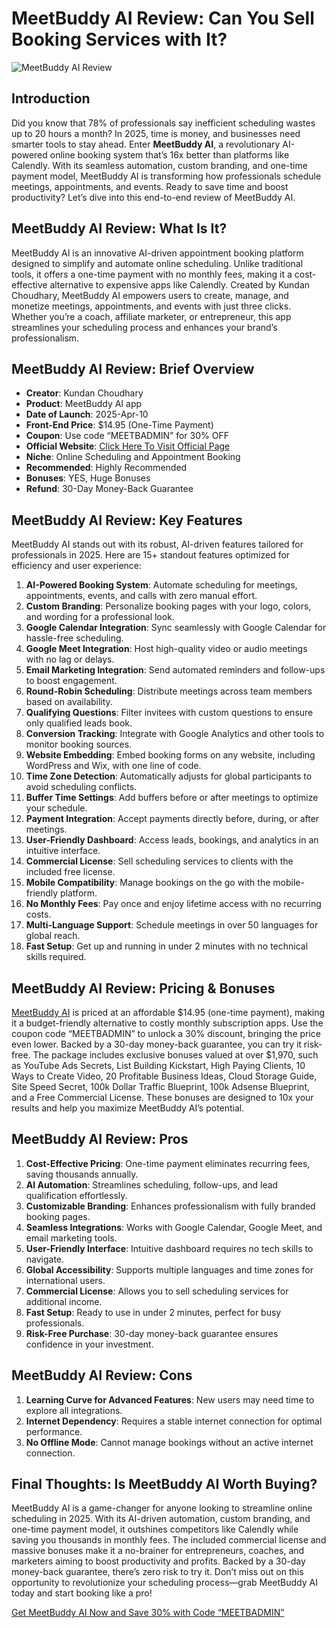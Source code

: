 # MeetBuddy AI Review: Can You Sell Booking Services with It?
![MeetBuddy AI Review](https://github.com/user-attachments/assets/8ad77968-7a99-4df8-b379-780032a86875)

## Introduction
Did you know that 78% of professionals say inefficient scheduling wastes up to 20 hours a month? In 2025, time is money, and businesses need smarter tools to stay ahead. Enter **MeetBuddy AI**, a revolutionary AI-powered online booking system that’s 16x better than platforms like Calendly. With its seamless automation, custom branding, and one-time payment model, MeetBuddy AI is transforming how professionals schedule meetings, appointments, and events. Ready to save time and boost productivity? Let’s dive into this end-to-end review of MeetBuddy AI.

## MeetBuddy AI Review: What Is It?
MeetBuddy AI is an innovative AI-driven appointment booking platform designed to simplify and automate online scheduling. Unlike traditional tools, it offers a one-time payment with no monthly fees, making it a cost-effective alternative to expensive apps like Calendly. Created by Kundan Choudhary, MeetBuddy AI empowers users to create, manage, and monetize meetings, appointments, and events with just three clicks. Whether you’re a coach, affiliate marketer, or entrepreneur, this app streamlines your scheduling process and enhances your brand’s professionalism.

## MeetBuddy AI Review: Brief Overview
- **Creator**: Kundan Choudhary
- **Product**: MeetBuddy AI app
- **Date of Launch**: 2025-Apr-10
- **Front-End Price**: $14.95 (One-Time Payment)
- **Coupon**: Use code “MEETBADMIN” for 30% OFF
- **Official Website**: [Click Here To Visit Official Page](https://bit.ly/3S0J5hr)
- **Niche**: Online Scheduling and Appointment Booking
- **Recommended**: Highly Recommended
- **Bonuses**: YES, Huge Bonuses
- **Refund**: 30-Day Money-Back Guarantee

## MeetBuddy AI Review: Key Features
MeetBuddy AI stands out with its robust, AI-driven features tailored for professionals in 2025. Here are 15+ standout features optimized for efficiency and user experience:
1. **AI-Powered Booking System**: Automate scheduling for meetings, appointments, events, and calls with zero manual effort.
2. **Custom Branding**: Personalize booking pages with your logo, colors, and wording for a professional look.
3. **Google Calendar Integration**: Sync seamlessly with Google Calendar for hassle-free scheduling.
4. **Google Meet Integration**: Host high-quality video or audio meetings with no lag or delays.
5. **Email Marketing Integration**: Send automated reminders and follow-ups to boost engagement.
6. **Round-Robin Scheduling**: Distribute meetings across team members based on availability.
7. **Qualifying Questions**: Filter invitees with custom questions to ensure only qualified leads book.
8. **Conversion Tracking**: Integrate with Google Analytics and other tools to monitor booking sources.
9. **Website Embedding**: Embed booking forms on any website, including WordPress and Wix, with one line of code.
10. **Time Zone Detection**: Automatically adjusts for global participants to avoid scheduling conflicts.
11. **Buffer Time Settings**: Add buffers before or after meetings to optimize your schedule.
12. **Payment Integration**: Accept payments directly before, during, or after meetings.
13. **User-Friendly Dashboard**: Access leads, bookings, and analytics in an intuitive interface.
14. **Commercial License**: Sell scheduling services to clients with the included free license.
15. **Mobile Compatibility**: Manage bookings on the go with the mobile-friendly platform.
16. **No Monthly Fees**: Pay once and enjoy lifetime access with no recurring costs.
17. **Multi-Language Support**: Schedule meetings in over 50 languages for global reach.
18. **Fast Setup**: Get up and running in under 2 minutes with no technical skills required.

## MeetBuddy AI Review: Pricing & Bonuses
[MeetBuddy AI](https://bit.ly/3S0J5hr) is priced at an affordable $14.95 (one-time payment), making it a budget-friendly alternative to costly monthly subscription apps. Use the coupon code “MEETBADMIN” to unlock a 30% discount, bringing the price even lower. Backed by a 30-day money-back guarantee, you can try it risk-free. The package includes exclusive bonuses valued at over $1,970, such as YouTube Ads Secrets, List Building Kickstart, High Paying Clients, 10 Ways to Create Video, 20 Profitable Business Ideas, Cloud Storage Guide, Site Speed Secret, 100k Dollar Traffic Blueprint, 100k Adsense Blueprint, and a Free Commercial License. These bonuses are designed to 10x your results and help you maximize MeetBuddy AI’s potential.

## MeetBuddy AI Review: Pros
1. **Cost-Effective Pricing**: One-time payment eliminates recurring fees, saving thousands annually.
2. **AI Automation**: Streamlines scheduling, follow-ups, and lead qualification effortlessly.
3. **Customizable Branding**: Enhances professionalism with fully branded booking pages.
4. **Seamless Integrations**: Works with Google Calendar, Google Meet, and email marketing tools.
5. **User-Friendly Interface**: Intuitive dashboard requires no tech skills to navigate.
6. **Global Accessibility**: Supports multiple languages and time zones for international users.
7. **Commercial License**: Allows you to sell scheduling services for additional income.
8. **Fast Setup**: Ready to use in under 2 minutes, perfect for busy professionals.
9. **Risk-Free Purchase**: 30-day money-back guarantee ensures confidence in your investment.

## MeetBuddy AI Review: Cons
1. **Learning Curve for Advanced Features**: New users may need time to explore all integrations.
2. **Internet Dependency**: Requires a stable internet connection for optimal performance.
3. **No Offline Mode**: Cannot manage bookings without an active internet connection.

## Final Thoughts: Is MeetBuddy AI Worth Buying?
MeetBuddy AI is a game-changer for anyone looking to streamline online scheduling in 2025. With its AI-driven automation, custom branding, and one-time payment model, it outshines competitors like Calendly while saving you thousands in monthly fees. The included commercial license and massive bonuses make it a no-brainer for entrepreneurs, coaches, and marketers aiming to boost productivity and profits. Backed by a 30-day money-back guarantee, there’s zero risk to try it. Don’t miss out on this opportunity to revolutionize your scheduling process—grab MeetBuddy AI today and start booking like a pro!

[Get MeetBuddy AI Now and Save 30% with Code “MEETBADMIN”](https://bit.ly/3S0J5hr)

